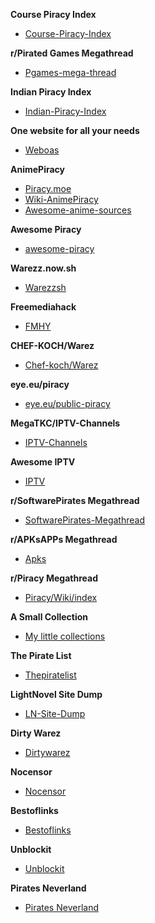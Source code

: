 **Course Piracy Index**
* [Course-Piracy-Index](https://github.com/ItIsMeCall911/Course-Piracy-Index)

**r/Pirated Games Megathread**
* [Pgames-mega-thread](https://rentry.org/pgames-mega-thread)

**Indian Piracy Index**
* [Indian-Piracy-Index](https://github.com/anymeofu/Indian-Piracy-Index)

**One website for all your needs**
* [Weboas](https://weboas.is/)

**AnimePiracy**

* [Piracy.moe](https://piracy.moe/)
* [Wiki-AnimePiracy](https://wiki.piracy.moe/)
* [Awesome-anime-sources](https://github.com/anshumanv/awesome-anime-sources)

**Awesome Piracy**
* [awesome-piracy](https://github.com/Igglybuff/awesome-piracy/)

**Warezz.now.sh**
* [Warezzsh](https://piracy.vercel.app/)

**Freemediahack**
* [FMHY](https://www.reddit.com/r/FREEMEDIAHECKYEAH/wiki/index)

**CHEF-KOCH/Warez**
* [Chef-koch/Warez](https://libraries.io/github/CHEF-KOCH/Warez)

**eye.eu/piracy**
* [eye.eu/public-piracy](https://the-eye.eu/public/Piracy/)

**MegaTKC/IPTV-Channels**
* [IPTV-Channels](https://github.com/MegaTKC/IPTV-Channels)

**Awesome IPTV**
* [IPTV](https://github.com/iptv-org/iptv)

**r/SoftwarePirates Megathread**
* [SoftwarePirates-Megathread](https://rentry.org/SoftwarePirates-Megathread)

**r/APKsAPPs Megathread**
* [Apks](https://apks.me)

**r/Piracy Megathread**
* [Piracy/Wiki/index](https://www.reddit.com/r/Piracy/wiki/index)

**A Small Collection**
* [My little collections](https://my-little-collections.super.site/)

**The Pirate List**
* [Thepiratelist](https://thepiratelist.com/)

**LightNovel Site Dump**
* [LN-Site-Dump](https://docs.google.com/spreadsheets/d/1KGPLcSikfMgjtL7u8e2eiMQwDIgoAefOZsVrEzN9MQw/htmlview)

**Dirty Warez**
* [Dirtywarez](https://dirtywarez.org/)

**Nocensor**
* [Nocensor](https://nocensor.biz/)

**Bestoflinks**
* [Bestoflinks](http://bestoflinks.synology.me/)

**Unblockit**
* [Unblockit](https://unblockit.bz/)

**Pirates Neverland**
* [Pirates Neverland](http://www.neverland.ws/index.html)


